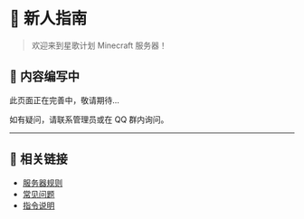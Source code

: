 # 🌟 新人指南

> 欢迎来到星歌计划 Minecraft 服务器！

## 📝 内容编写中

此页面正在完善中，敬请期待...

如有疑问，请联系管理员或在 QQ 群内询问。

---

## 🔗 相关链接

- [服务器规则](../docs/rules.md)
- [常见问题](../docs/faq.md)
- [指令说明](../docs/commands.md)